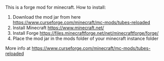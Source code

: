 This is a forge mod for minecraft. How to install:

1) Download the mod jar from here https://www.curseforge.com/minecraft/mc-mods/tubes-reloaded
2) Install Minecraft https://www.minecraft.net/
3) Install Forge https://files.minecraftforge.net/net/minecraftforge/forge/
4) Place the mod jar in the mods folder of your minecraft instance folder

More info at https://www.curseforge.com/minecraft/mc-mods/tubes-reloaded
